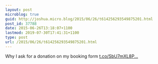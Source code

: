 ```yaml
---
layout: post
microblog: true
guid: http://joshua.micro.blog/2015/06/26/t614256293549875201.html
post_id: 37788
date: 2015-06-26T13:18:07+1100
lastmod: 2019-07-30T17:41:31+1100
type: post
url: /2015/06/26/t614256293549875201.html
---
```

Why I ask for a donation on my booking form [t.co/SbU7mXL8P...](http://t.co/SbU7mXL8P7)
